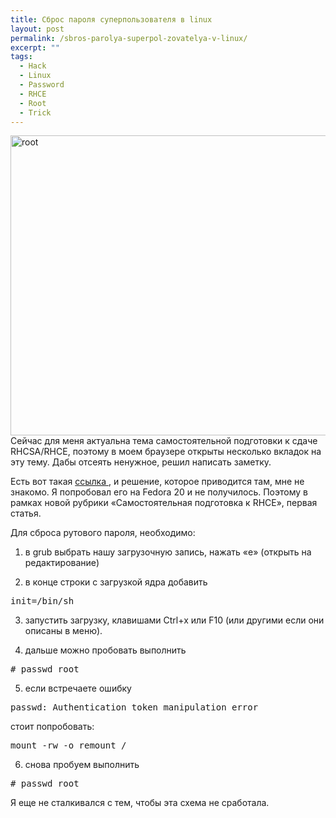 ```yaml
---
title: Сброс пароля суперпользователя в linux
layout: post
permalink: /sbros-parolya-superpol-zovatelya-v-linux/
excerpt: ""
tags:
  - Hack
  - Linux
  - Password
  - RHCE
  - Root
  - Trick
---
```

<a href="http://doam.ru/wp-content/uploads/2014/10/root.png" rel="lightbox[981]" title="root"><img class="aligncenter size-full wp-image-983" src="http://doam.ru/wp-content/uploads/2014/10/root.png" alt="root" width="800" height="480" /></a>Сейчас для меня актуальна тема самостоятельной подготовки к сдаче RHCSA/RHCE, поэтому в моем браузере открыты несколько вкладок на эту тему. Дабы отсеять ненужное, решил написать заметку.

Есть вот такая <a href="http://open-os.ru/zabyl-parol-ot-root/" target="_blank">ссылка </a>, и решение, которое приводится там, мне не знакомо. Я попробовал его на Fedora 20 и не получилось. Поэтому в рамках новой рубрики &#171;Самостоятельная подготовка к RHCE&#187;, первая статья.

Для сброса рутового пароля, необходимо:

<!--more-->

1. в grub выбрать нашу загрузочную запись, нажать &#171;e&#187; (открыть на редактирование)

2. в конце строки с загрузкой ядра добавить

<pre>init=/bin/sh</pre>

3. запустить загрузку, клавишами Ctrl+x или F10 (или другими если они описаны в меню).

4. дальше можно пробовать выполнить

<pre># passwd root</pre>

5. если встречаете ошибку

<pre>passwd: Authentication token manipulation error</pre>

стоит попробовать:

<pre>mount -rw -o remount /</pre>

6. снова пробуем выполнить

<pre># passwd root</pre>

Я еще не сталкивался с тем, чтобы эта схема не сработала.
